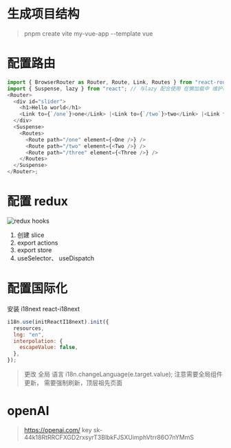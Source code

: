 # 生成项目结构

> pnpm create vite my-vue-app --template vue

# 配置路由

```js
import { BrowserRouter as Router, Route, Link, Routes } from "react-router-dom";
import { Suspense, lazy } from "react"; // 与lazy 配合使用 在懒加载中 维护loading回调
<Router>
  <div id="slider">
    <h1>Hello world</h1>
    <Link to={`/one`}>one</Link> |<Link to={`/two`}>two</Link> |<Link to={`/three`}>three</Link>
  </div>
  <Suspense>
    <Routes>
      <Route path="/one" element={<One />} />
      <Route path="/two" element={<Two />} />
      <Route path="/three" element={<Three />} />
    </Routes>
  </Suspense>
</Router>;
```

# 配置 redux

![redux hooks](https://react-redux.js.org/tutorials/typescript-quick-start)

1.  创建 slice
2.  export actions
3.  export store
4.  useSelector、 useDispatch

# 配置国际化

安装 i18next react-i18next

```js
i18n.use(initReactI18next).init({
  resources,
  lng: "en",
  interpolation: {
    escapeValue: false,
  },
});
```

> 更改 全局 语言 i18n.changeLanguage(e.target.value);
> 注意需要全局组件更新， 需要强制刷新，顶层祖先页面

# openAI

> https://openai.com/
> key 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
